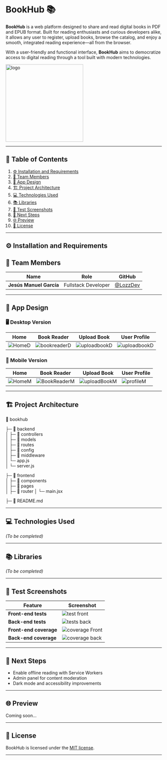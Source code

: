 # **BookHub** 📚

**BookHub** is a web platform designed to share and read digital books in PDF and EPUB format. Built for reading enthusiasts and curious developers alike, it allows any user to register, upload books, browse the catalog, and enjoy a smooth, integrated reading experience—all from the browser.

With a user-friendly and functional interface, **BookHub** aims to democratize access to digital reading through a tool built with modern technologies.

<img src="https://github.com/user-attachments/assets/a6588a8a-3f27-40d2-a7f6-942dc8d57ec1" alt="logo" width="250"/>


---

## 📌 **Table of Contents**
1. [⚙️ Installation and Requirements](#installation-and-requirements)
2. [👥 Team Members](#-team-members)
3. [🎨 App Design](#-app-design)
4. [🏗️ Project Architecture](#project-architecture)
5. [💻 Technologies Used](#-technologies-used) 
6. [📚 Libraries](#-libraries)
7. [🧪 Test Screenshots](#-test-screenshots)
8. [🚀 Next Steps](#-next-steps)
9. [🌐 Preview](#-preview)
10. [🔖 License](#-license)

---

## ⚙️ Installation and Requirements <a name="installation-and-requirements"></a>



## 👥 **Team Members**  

| Name | Role | GitHub |
|------|------|--------|
| **Jesús Manuel García** | Fullstack Developer | [@LozzDev](https://github.com/LozzDev) |

---

## 🎨 **App Design**

### 🖥️ Desktop Version  

| Home | Book Reader | Upload Book | User Profile |
|------|-------------|--------------|---------------|
| ![HomeD](https://github.com/user-attachments/assets/2df6a5ad-7a81-47aa-866f-c26817ab4b93) | ![bookreaderD](https://github.com/user-attachments/assets/0b56d8be-6f29-47f7-af9a-85f862436f5a) | ![uploadbookD](https://github.com/user-attachments/assets/62c0944f-c00b-4573-b60d-7951b62c7f59) | ![uploadbookD](https://github.com/user-attachments/assets/4da969c5-f4b9-4bbe-bd80-17f2beca031c) |

### 📱 Mobile Version  

| Home | Book Reader | Upload Book | User Profile |
|------|-------------|--------------|---------------|
| ![HomeM](https://github.com/user-attachments/assets/7fec2443-99e6-4a06-b8a2-5754d3a8ca59) | ![BookReaderM](https://github.com/user-attachments/assets/8bdf07df-7c91-4ee6-839b-c845e0c5780f) | ![uploadBookM](https://github.com/user-attachments/assets/baf28ef5-7eeb-4ee8-a0d5-a29c3ef34a98) | ![profileM](https://github.com/user-attachments/assets/64596a6f-efd6-4f9d-a0b4-778a103e4496) |

---

## 🏗️ Project Architecture <a name="project-architecture"></a>

📂 bookhub

├─ 📂 backend  
│ ├─ 📂 controllers  
│ ├─ 📂 models  
│ ├─ 📂 routes  
│ ├─ 📂 config  
│ ├─ 📂 middleware  
│ └─ app.js  
│ └─ server.js  

├─ 📂 frontend  
│ ├─ 📂 components  
│ ├─ 📂 pages  
│ ├─ 📂 router 
│ └─ main.jsx
 
├─ 📄 README.md  

---

## 💻 **Technologies Used**

_(To be completed)_

---

## 📚 **Libraries**

_(To be completed)_

---

## 🧪 **Test Screenshots**

| Feature | Screenshot |
|---------|------------|
| **Front-end tests** | ![test front](https://github.com/user-attachments/assets/41d92fbe-c65d-400a-ac79-43ab70de247a) |
| **Back-end tests** | ![tests back](https://github.com/user-attachments/assets/e48c48ec-7dc5-4577-ab03-d4baf995e890) |
| **Front-end coverage** | ![coverage Front](https://github.com/user-attachments/assets/ba510db5-b85f-4ad5-9bd5-186e5d1603db) |
| **Back-end coverage** | ![coverage back](https://github.com/user-attachments/assets/a5768d68-c39f-44a7-9e4b-92642090d5ff) |


---

## 🚀 **Next Steps**

- Enable offline reading with Service Workers
- Admin panel for content moderation
- Dark mode and accessibility improvements

---

## 🌐 **Preview**
Coming soon…

---

## 🔖 **License**

BookHub is licensed under the [MIT license](https://opensource.org/licenses/MIT).

---
